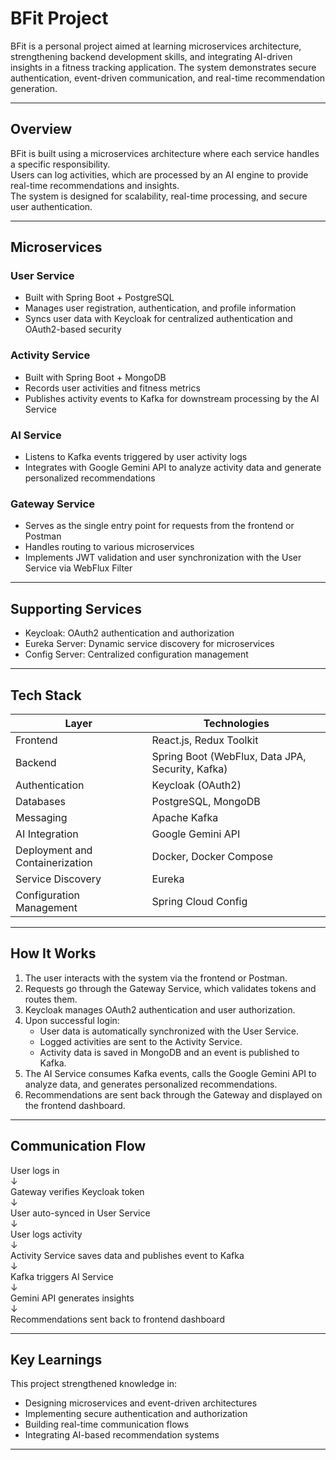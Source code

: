 # BFit Project

BFit is a personal project aimed at learning microservices architecture, strengthening backend development skills, and integrating AI-driven insights in a fitness tracking application. The system demonstrates secure authentication, event-driven communication, and real-time recommendation generation.

---

## Overview

BFit is built using a microservices architecture where each service handles a specific responsibility.  
Users can log activities, which are processed by an AI engine to provide real-time recommendations and insights.  
The system is designed for scalability, real-time processing, and secure user authentication.

---

## Microservices

### User Service
- Built with Spring Boot + PostgreSQL
- Manages user registration, authentication, and profile information
- Syncs user data with Keycloak for centralized authentication and OAuth2-based security

### Activity Service
- Built with Spring Boot + MongoDB
- Records user activities and fitness metrics
- Publishes activity events to Kafka for downstream processing by the AI Service

### AI Service
- Listens to Kafka events triggered by user activity logs
- Integrates with Google Gemini API to analyze activity data and generate personalized recommendations

### Gateway Service
- Serves as the single entry point for requests from the frontend or Postman
- Handles routing to various microservices
- Implements JWT validation and user synchronization with the User Service via WebFlux Filter

---

## Supporting Services
- Keycloak: OAuth2 authentication and authorization
- Eureka Server: Dynamic service discovery for microservices
- Config Server: Centralized configuration management

---

## Tech Stack

| Layer | Technologies |
|-------|---------------|
| Frontend | React.js, Redux Toolkit |
| Backend | Spring Boot (WebFlux, Data JPA, Security, Kafka) |
| Authentication | Keycloak (OAuth2) |
| Databases | PostgreSQL, MongoDB |
| Messaging | Apache Kafka |
| AI Integration | Google Gemini API |
| Deployment and Containerization | Docker, Docker Compose |
| Service Discovery | Eureka |
| Configuration Management | Spring Cloud Config |

---

## How It Works

1. The user interacts with the system via the frontend or Postman.  
2. Requests go through the Gateway Service, which validates tokens and routes them.  
3. Keycloak manages OAuth2 authentication and user authorization.  
4. Upon successful login:
   - User data is automatically synchronized with the User Service.
   - Logged activities are sent to the Activity Service.
   - Activity data is saved in MongoDB and an event is published to Kafka.
5. The AI Service consumes Kafka events, calls the Google Gemini API to analyze data, and generates personalized recommendations.
6. Recommendations are sent back through the Gateway and displayed on the frontend dashboard.

---

## Communication Flow

User logs in  
↓  
Gateway verifies Keycloak token  
↓  
User auto-synced in User Service  
↓  
User logs activity  
↓  
Activity Service saves data and publishes event to Kafka  
↓  
Kafka triggers AI Service  
↓  
Gemini API generates insights  
↓  
Recommendations sent back to frontend dashboard

---

## Key Learnings

This project strengthened knowledge in:
- Designing microservices and event-driven architectures
- Implementing secure authentication and authorization
- Building real-time communication flows
- Integrating AI-based recommendation systems

---


